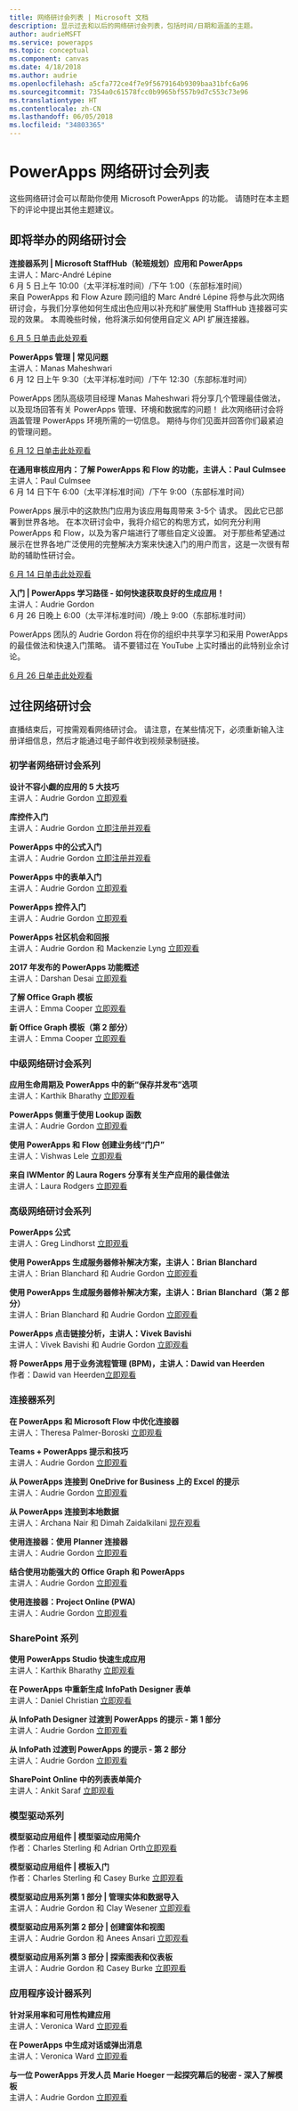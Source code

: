 ```yaml
---
title: 网络研讨会列表 | Microsoft 文档
description: 显示过去和以后的网络研讨会列表，包括时间/日期和涵盖的主题。
author: audrieMSFT
ms.service: powerapps
ms.topic: conceptual
ms.component: canvas
ms.date: 4/18/2018
ms.author: audrie
ms.openlocfilehash: a5cfa772ce4f7e9f5679164b9309baa31bfc6a96
ms.sourcegitcommit: 7354a0c61578fcc0b9965bf557b9d7c553c73e96
ms.translationtype: HT
ms.contentlocale: zh-CN
ms.lasthandoff: 06/05/2018
ms.locfileid: "34803365"
---
```

# <a name="powerapps-webinar-listing"></a>PowerApps 网络研讨会列表 #
这些网络研讨会可以帮助你使用 Microsoft PowerApps 的功能。 请随时在本主题下的评论中提出其他主题建议。

## <a name="upcoming-webinars"></a>即将举办的网络研讨会 ##

**连接器系列 | Microsoft StaffHub（轮班规划）应用和 PowerApps**
<br>主讲人：Marc-André Lépine
<br>6 月 5 日上午 10:00（太平洋标准时间）/下午 1:00（东部标准时间）
<br>
来自 PowerApps 和 Flow Azure 顾问组的 Marc André Lépine 将参与此次网络研讨会，与我们分享他如何生成出色应用以补充和扩展使用 StaffHub 连接器可实现的效果。 本周晚些时候，他将演示如何使用自定义 API 扩展连接器。  

[6 月 5 日单击此处观看](https://www.youtube.com/watch?v=LAximnEnKy8)

**PowerApps 管理 | 常见问题**
<br>主讲人：Manas Maheshwari
<br>6 月 12 日上午 9:30（太平洋标准时间）/下午 12:30（东部标准时间）

PowerApps 团队高级项目经理 Manas Maheshwari 将分享几个管理最佳做法，以及现场回答有关 PowerApps 管理、环境和数据库的问题！ 此次网络研讨会将涵盖管理 PowerApps 环境所需的一切信息。 期待与你们见面并回答你们最紧迫的管理问题。

[6 月 12 日单击此处观看](https://www.youtube.com/watch?v=9Sy_vT5kIts)

**在通用审核应用内：了解 PowerApps 和 Flow 的功能，主讲人：Paul Culmsee**
<br>主讲人：Paul Culmsee
<br>6 月 14 日下午 6:00（太平洋标准时间）/下午 9:00（东部标准时间）

PowerApps 展示中的这款热门应用为该应用每周带来 3-5个 请求。 因此它已部署到世界各地。 在本次研讨会中，我将介绍它的构思方式，如何充分利用 PowerApps 和 Flow，以及为客户端进行了哪些自定义设置。 对于那些希望通过展示在世界各地广泛使用的完整解决方案来快速入门的用户而言，这是一次很有帮助的辅助性研讨会。 

[6 月 14 日单击此处观看](https://www.youtube.com/watch?v=6Wn47bDOMEE)

**入门 | PowerApps 学习路径 - 如何快速获取良好的生成应用！**
<br>主讲人：Audrie Gordon
<br>6 月 26 日晚上 6:00（太平洋标准时间）/晚上 9:00（东部标准时间）

PowerApps 团队的 Audrie Gordon 将在你的组织中共享学习和采用 PowerApps 的最佳做法和快速入门策略。 请不要错过在 YouTube 上实时播出的此特别业余讨论。 

[6 月 26 日单击此处观看](https://www.youtube.com/watch?v=ykNRxKvAirg)

## <a name="past-webinars"></a>过往网络研讨会 ##
直播结束后，可按需观看网络研讨会。 请注意，在某些情况下，必须重新输入注册详细信息，然后才能通过电子邮件收到视频录制链接。 

### <a name="beginner-webinar-series"></a>初学者网络研讨会系列 ###
**设计不容小觑的应用的 5 大技巧**
<br>主讲人：Audrie Gordon [立即观看](https://powerusers.microsoft.com/t5/Live-Events-and-Webinars/Top-5-tips-for-designing-and-building-PowerApps-that-mean/m-p/116843)

**库控件入门**
<br>主讲人：Audrie Gordon [立即注册并观看](https://info.microsoft.com/US-EAD-WBNR-FY17-02Feb-28-GettingStartedwithPowerAppsGalleries300759_01Registration-ForminBody.html)

**PowerApps 中的公式入门**
<br>主讲人：Audrie Gordon [立即注册并观看](https://info.microsoft.com/US-EAD-WBNR-FY17-03Mar-14-GettingStartedwithPowerAppsFormulas300770_01Registration-ForminBody.html)

**PowerApps 中的表单入门**
<br>主讲人：Audrie Gordon [立即观看](https://powerusers.microsoft.com/t5/Live-Events-and-Webinars/Getting-Started-with-PowerApp-Forms/m-p/116842)

**PowerApps 控件入门**
<br>主讲人：Audrie Gordon [立即观看](https://powerusers.microsoft.com/t5/Live-Events-and-Webinars/Introduction-to-PowerApps-Controls/m-p/116844)

**PowerApps 社区机会和回报**
<br> 主讲人：Audrie Gordon 和 Mackenzie Lyng [立即观看](https://powerusers.microsoft.com/t5/Live-Events-and-Webinars/PowerApps-Community-Opportunities-and-Rewards/m-p/116856)

**2017 年发布的 PowerApps 功能概述**
<br>主讲人：Darshan Desai [立即观看](https://powerusers.microsoft.com/t5/Live-Events-and-Webinars/Overview-of-PowerApps-Feature-Releases-for-2017/m-p/116858)

**了解 Office Graph 模板**
<br>主讲人：Emma Cooper [立即观看](https://powerusers.microsoft.com/t5/Live-Events-and-Webinars/Getting-Started-New-Office-Graph-Templates-Part-1-by-Emma-Cooper/m-p/81860)

**新 Office Graph 模板（第 2 部分）**
<br>主讲人：Emma Cooper [立即观看](https://powerusers.microsoft.com/t5/Live-Events-and-Webinars/Getting-Started-New-Office-Graph-Templates-Part-2-by-Emma-Cooper/m-p/116840)

### <a name="intermediate-webinar-series"></a>中级网络研讨会系列 ###
**应用生命周期及 PowerApps 中的新“保存并发布”选项**
<br>主讲人：Karthik Bharathy [立即观看](https://powerusers.microsoft.com/t5/Live-Events-and-Webinars/Application-LIfecycle-with-the-new-Save-and-publish-options-in/m-p/116860)

**PowerApps 侧重于使用 Lookup 函数**
<br>主讲人：Audrie Gordon [立即观看](https://powerusers.microsoft.com/t5/Live-Events-and-Webinars/PowerApps-Focus-on-Using-the-Lookup-Function/m-p/116866)

**使用 PowerApps 和 Flow 创建业务线“门户”**
<br>主讲人：Vishwas Lele [立即观看](https://powerusers.microsoft.com/t5/Live-Events-and-Webinars/Using-PowerApps-and-Flow-to-create-Line-of-Business-portals-by/m-p/116869)

**来自 IWMentor 的 Laura Rogers 分享有关生产应用的最佳做法**
<br>主讲人：Laura Rodgers [立即观看](https://powerusers.microsoft.com/t5/Live-Events-and-Webinars/Laura-Rogers-from-IWMentor-Shares-Best-Practices-for-Production/m-p/116871)

### <a name="advanced-webinar-series"></a>高级网络研讨会系列 ###
**PowerApps 公式**
<br>主讲人：Greg Lindhorst [立即观看](https://powerusers.microsoft.com/t5/Live-Events-and-Webinars/Deep-dive-on-formulas-by-Greg-Lindhorst/m-p/116899)

**使用 PowerApps 生成服务器修补解决方案，主讲人：Brian Blanchard**
<br>主讲人：Brian Blanchard 和 Audrie Gordon [立即观看](https://powerusers.microsoft.com/t5/Live-Events-and-Webinars/Building-Server-Patching-Solutions-with-PowerApps-by-Brian/m-p/116901)

**使用 PowerApps 生成服务器修补解决方案，主讲人：Brian Blanchard（第 2 部分）**
<br>主讲人：Brian Blanchard 和 Audrie Gordon [立即观看](https://powerusers.microsoft.com/t5/Live-Events-and-Webinars/Building-Server-Patching-Solutions-with-PowerApps-by-Brian/m-p/116902)

**PowerApps 点击链接分析，主讲人：Vivek Bavishi**
<br>主讲人：Vivek Bavishi 和 Audrie Gordon [立即观看](https://powerusers.microsoft.com/t5/Live-Events-and-Webinars/Click-Through-PowerApps-Analytics-by-Vivek-Bavishi/m-p/116906)

 **将 PowerApps 用于业务流程管理 (BPM)，主讲人：Dawid van Heerden**
<br>作者：Dawid van Heerden[立即观看](https://powerusers.microsoft.com/t5/Live-Events-and-Webinars/Using-PowerApps-and-Flow-for-Business-Process-Management/m-p/116907)

### <a name="connector-series"></a>连接器系列 ###
**在 PowerApps 和 Microsoft Flow 中优化连接器**
<br>主讲人：Theresa Palmer-Boroski [立即观看](https://powerusers.microsoft.com/t5/Live-Events-and-Webinars/Optimizing-Connectors-in-PowerApps-and-Microsoft-Flow-by-Theresa/m-p/116874)

**Teams + PowerApps 提示和技巧**
<br>主讲人：Audrie Gordon [立即观看](https://powerusers.microsoft.com/t5/Live-Events-and-Webinars/Teams-PowerApps-Tips-and-Tricks/m-p/116846)

**从 PowerApps 连接到 OneDrive for Business 上的 Excel 的提示**
<br>主讲人：Audrie Gordon [立即观看](https://powerusers.microsoft.com/t5/Live-Events-and-Webinars/Pro-tips-for-connecting-to-Excel-from-PowerApps-by-Audrie-Gordon/m-p/116881)

**从 PowerApps 连接到本地数据**
<br>主讲人：Archana Nair 和 Dimah Zaidalkilani [现在观看](https://powerusers.microsoft.com/t5/Live-Events-and-Webinars/Connecting-to-On-Premises-Data-from-PowerApps/m-p/116885)

**使用连接器：使用 Planner 连接器**
<br> 主讲人：Audrie Gordon [立即观看](https://powerusers.microsoft.com/t5/Live-Events-and-Webinars/Using-the-Planner-Connector/m-p/116886)

**结合使用功能强大的 Office Graph 和 PowerApps**
<br>主讲人：Audrie Gordon [立即观看](https://powerusers.microsoft.com/t5/Live-Events-and-Webinars/The-Power-of-Office-Graph-with-PowerApps/m-p/116888)

**使用连接器：Project Online (PWA)**
<br>主讲人：Audrie Gordon [立即观看](https://powerusers.microsoft.com/t5/Live-Events-and-Webinars/Connecting-to-Project-Online-PWA/m-p/116889)

### <a name="sharepoint-series"></a>SharePoint 系列 ###
**使用 PowerApps Studio 快速生成应用**
<br>主讲人：Karthik Bharathy [立即观看](https://powerusers.microsoft.com/t5/Live-Events-and-Webinars/Rapidly-build-applications-with-PowerApps-Studio/m-p/116849)

**在 PowerApps 中重新生成 InfoPath Designer 表单**
<br>主讲人：Daniel Christian [立即观看](https://powerusers.microsoft.com/t5/Live-Events-and-Webinars/Rebuilding-an-InfoPath-Designer-Form/m-p/116909)

**从 InfoPath Designer 过渡到 PowerApps 的提示 - 第 1 部分**
<br>主讲人：Audrie Gordon [立即观看](https://powerusers.microsoft.com/t5/Live-Events-and-Webinars/Tips-for-InfoPath-Designers-Transitioning-to-PowerApps-Part-1/m-p/116910)

**从 InfoPath 过渡到 PowerApps 的提示 - 第 2 部分**
<br>主讲人：Audrie Gordon [立即观看](https://powerusers.microsoft.com/t5/Live-Events-and-Webinars/Tips-for-InfoPath-Designers-Transitioning-to-PowerApps-Part-2/m-p/116912)

**SharePoint Online 中的列表表单简介**
<br>主讲人：Ankit Saraf [立即观看](https://powerusers.microsoft.com/t5/Live-Events-and-Webinars/Introducing-List-Forms-in-SharePoint-Online/m-p/116916)

### <a name="model-driven-series"></a>模型驱动系列 ###
**模型驱动应用组件 | 模型驱动应用简介**
<br>作者：Charles Sterling 和 Adrian Orth[立即观看](https://powerusers.microsoft.com/t5/Live-Events-and-Webinars/Model-Driven-App-Series-Introduction-to-Model-Driven-Apps/m-p/116820)

**模型驱动应用组件 | 模板入门**
<br>作者：Charles Sterling 和 Casey Burke [立即观看](https://powerusers.microsoft.com/t5/Live-Events-and-Webinars/Understanding-Model-Driven-App-Templates/m-p/116833)

**模型驱动应用系列第 1 部分 | 管理实体和数据导入**
<br>主讲人：Audrie Gordon 和 Clay Wesener [立即观看](https://powerusers.microsoft.com/t5/Live-Events-and-Webinars/Model-Driven-App-Components-Part-1-Managing-Entities-and-Data/m-p/116837)

**模型驱动应用系列第 2 部分 | 创建窗体和视图**
<br>主讲人：Audrie Gordon 和 Anees Ansari [立即观看](https://powerusers.microsoft.com/t5/Live-Events-and-Webinars/Model-Driven-App-Components-Part-2-Creating-Forms-and-Views-with/m-p/116838)

**模型驱动应用系列第 3 部分 | 探索图表和仪表板**
<br>主讲人：Audrie Gordon 和 Casey Burke [立即观看](https://powerusers.microsoft.com/t5/Live-Events-and-Webinars/Model-Driven-App-Components-Part-3-Exploring-Charts-and/m-p/119732)

### <a name="app-designer-series"></a>应用程序设计器系列 ###
**针对采用率和可用性构建应用**
<br>主讲人：Veronica Ward [立即观看](https://powerusers.microsoft.com/t5/Live-Events-and-Webinars/Building-Apps-for-Adoption-and-Usability-with-Veronica-Ward/m-p/117625#M38)

**在 PowerApps 中生成对话或弹出消息**
<br>主讲人：Veronica Ward [立即观看](https://powerusers.microsoft.com/t5/Live-Events-and-Webinars/Building-Dialogs-in-PowerApps-by-Veronica-Ward/m-p/117627#M39)

**与一位 PowerApps 开发人员 Marie Hoeger 一起探究幕后的秘密 - 深入了解模板**
<br>主讲人：Audrie Gordon [立即观看](https://powerusers.microsoft.com/t5/Live-Events-and-Webinars/Developer-Intro-and-Discussing-Templates/m-p/116848)
